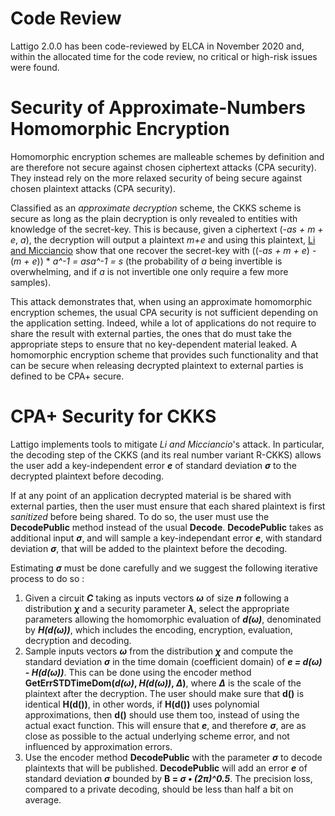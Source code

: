 # Code Review
Lattigo 2.0.0 has been code-reviewed by ELCA in November 2020 and, within the allocated time for the code review, no critical or high-risk issues were found.

# Security of Approximate-Numbers Homomorphic Encryption
Homomorphic encryption schemes are malleable schemes by definition and are therefore not secure against chosen ciphertext attacks (CPA security). They instead rely on the more relaxed security of being secure against chosen plaintext attacks (CPA security).  

Classified as an _approximate decryption_ scheme, the CKKS scheme is secure as long as the plain decryption is only revealed to entities with knowledge of the secret-key. This is because, given a ciphertext (_-as + m + e_, _a_), the decryption will output a plaintext _m+e_ and using this plaintext, [Li and Micciancio](https://eprint.iacr.org/2020/1533) show that one recover the secret-key with ((_-as + m + e_) - (_m + e_)) * _a^-1 = asa^-1 = s_ (the probability of _a_ being invertible is overwhelming, and if _a_ is not invertible one only require a few more samples).

This attack demonstrates that, when using an approximate homomorphic encryption schemes, the usual CPA security is not sufficient depending on the application setting. Indeed, while a lot of applications do not require to share the result with external parties, the ones that do must take the appropriate steps to ensure that no key-dependent material leaked. A homomorphic encryption scheme that provides such functionality and that can be secure when releasing decrypted plaintext to external parties is defined to be CPA+ secure.

# CPA+ Security for CKKS
Lattigo implements tools to mitigate _Li and Micciancio_'s attack. In particular, the decoding step of the CKKS (and its real number variant R-CKKS) allows the user add a key-independent error **_e_** of standard deviation **_σ_** to the decrypted plaintext before decoding.

If at any point of an application decrypted material is be shared with external parties, then the user must ensure that each shared plaintext is first _sanitized_ before being shared. To do so, the user must use the **DecodePublic** method instead of the usual **Decode**. **DecodePublic** takes as additional input **_σ_**, and will sample a key-independant error **_e_**, with standard deviation **_σ_**, that will be added to the plaintext before the decoding.

Estimating **_σ_** must be done carefully and we suggest the following iterative process to do so :
 1. Given a circuit **_C_** taking as inputs vectors **_ω_** of size **_n_** following a distribution **_χ_** and a security parameter **_λ_**, select the appropriate parameters allowing the homomorphic evaluation of **_d(ω)_**, denominated by **_H(d(ω))_**, which includes the encoding, encryption, evaluation, decryption and decoding.
 2. Sample inputs vectors **_ω_** from the distribution **_χ_** and compute the standard deviation **_σ_** in the time domain (coefficient domain) of **_e = d(ω) - H(d(ω))_**. This can be done using the encoder method **GetErrSTDTimeDom(_d(ω)_, _H(d(ω))_, _Δ_)**, where **_Δ_** is the scale of the plaintext after the decryption. The user should make sure that **d()** is identical **H(d())**, in other words, if **H(d())** uses polynomial approximations, then **d()** should use them too, instead of using the actual exact function. This will ensure that **_e_**, and therefore **_σ_**, are as close as possible to the actual underlying scheme error, and not influenced by approximation errors.
 3. Use the encoder method **DecodePublic** with the parameter **_σ_** to decode plaintexts that will be published. **DecodePublic** will add an error **_e_** of standard deviation **_σ_** bounded by **B = _σ • (2π)^0.5_**. The precision loss, compared to a private decoding, should be less than half a bit on average.
